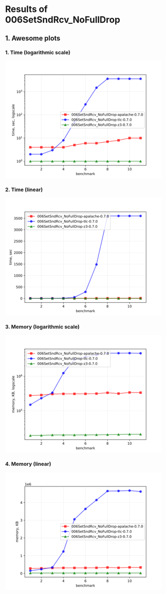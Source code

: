 # Results of 006SetSndRcv_NoFullDrop


## 1. Awesome plots

### 1. Time (logarithmic scale)

![time-log](006SetSndRcv_NoFullDrop-time-log.svg "Time Log")

### 2. Time (linear)

![time-log](006SetSndRcv_NoFullDrop-time.svg "Time Log")

### 3. Memory (logarithmic scale)

![mem-log](006SetSndRcv_NoFullDrop-mem-log.svg "Memory Log")

### 4. Memory (linear)

![mem](006SetSndRcv_NoFullDrop-mem.svg "Memory Log")


